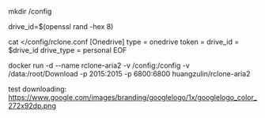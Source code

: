 mkdir /config

drive_id=$(openssl rand -hex 8)

cat <<EOF >/config/rclone.conf
[Onedrive]
type = onedrive
token = <token json from rclone authorize>
drive_id = $drive_id
drive_type = personal
EOF

docker run -d --name rclone-aria2 -v /config:/config -v /data:/root/Download -p 2015:2015 -p 6800:6800 huangzulin/rclone-aria2

test downloading: https://www.google.com/images/branding/googlelogo/1x/googlelogo_color_272x92dp.png